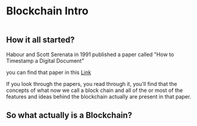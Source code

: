 # Blockchain Intro
<img href="Images/Blockchain_intro.jpg"/>

## How it all started?

Habour and Scott Serenata in 1991 published a paper called "How to Timestamp a Digital Document" 

you can find that paper in this <a href="http://www.anf.es/pdf/Haber_Stornetta.pdf">Link<a/>

If you look through the papers, you read through it, you'll find that the concepts of what now we call a block chain and all of the or most of the features and ideas behind the blockchain actually are present in that paper.

## So what actually is a Blockchain?
  
  
  
  
